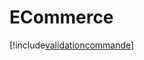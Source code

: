# ECommerce

[!include[validationcommande](ecommerce.validationcommande.autogen.md)]







































































































































